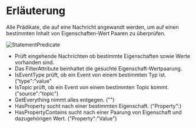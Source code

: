# Erläuterung

Alle Prädikate, die auf eine Nachricht angewandt werden, 
um auf einen bestimmten Inhalt von Eigenschaften-Wert Paaren zu überprüfen.

![StatementPredicate](https://github.com/PeterThies/Event-Processing/blob/IngoTrautwein/diagrams/eventprocessing/agent/StatementPredicate.JPG)

* Prüft eingehende Nachrichten ob bestimmte Eigenschaften sowie Werte vorhanden sind.
* Das FilterAttribute beinhaltet die gesuchte Eigenschaft-Wertpaarung.
* IsEventType prüft, ob ein Event von einem bestimmten Typ ist. ("type":"value"
* IsTopic prüft, ob ein Event von einem bestimmten Topic kommt. ("source":"topic")
* GetEverything nimmt alles entgegen. ("")
* HasProperty sucht nach einer bestimmten Eigenschaft. ("Property":)
* HasPropertyContains sucht nach einer Paarung von Eigenschaft und dazugehörigen Wert. ("Property":"Value")
